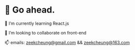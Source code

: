 # 💯 Go ahead.

 🌱 I’m currently learning React.js  
 
 👯 I’m looking to collaborate on front-end  
 
 📫 emails: zeekcheung@gmail.com && zeekcheung@163.com
